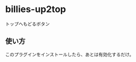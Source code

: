 # billies-up2top
トップへもどるボタン

## 使い方
このプラグインをインストールしたら、あとは有効化するだけ。


 <!-- 修正時刻: Mon Aug 16 21:22:51 2021 -->
